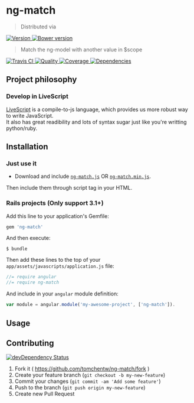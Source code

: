 # ng-match
> Distributed via

[![Version     ](https://img.shields.io/gem/v/ng-match.svg)                                         ](https://rubygems.org/gems/ng-match)
[![Bower version](https://badge.fury.io/bo/ng-match.svg)                                            ](https://badge.fury.io/bo/ng-match)

> Match the ng-model with another value in $scope

[![Travis CI   ](https://travis-ci.org/tomchentw/ng-match.svg?branch=master)                        ](https://travis-ci.org/tomchentw/ng-match)
[![Quality     ](https://img.shields.io/codeclimate/github/tomchentw/ng-match.svg)                  ](https://codeclimate.com/github/tomchentw/ng-match)
[![Coverage    ](https://img.shields.io/coveralls/tomchentw/ng-match.svg)                           ](https://coveralls.io/r/tomchentw/ng-match)
[![Dependencies](https://gemnasium.com/tomchentw/ng-match.svg)                                      ](https://gemnasium.com/tomchentw/ng-match)


## Project philosophy

### Develop in LiveScript
[LiveScript](http://livescript.net/) is a compile-to-js language, which provides us more robust way to write JavaScript.  
It also has great readibility and lots of syntax sugar just like you're writting python/ruby.


## Installation

### Just use it

* Download and include [`ng-match.js`](https://github.com/tomchentw/ng-match/blob/master/ng-match.js) OR [`ng-match.min.js`](https://github.com/tomchentw/ng-match/blob/master/ng-match.min.js).  

Then include them through script tag in your HTML.

### **Rails** projects (Only support 3.1+)

Add this line to your application's Gemfile:

```ruby
gem 'ng-match'
```

And then execute:

    $ bundle

Then add these lines to the top of your `app/assets/javascripts/application.js` file:

```javascript
//= require angular
//= require ng-match
```

And include in your `angular` module definition:

```javascript
var module = angular.module('my-awesome-project', ['ng-match']).
```


## Usage


## Contributing

[![devDependency Status](https://david-dm.org/tomchentw/ng-match/dev-status.svg?theme=shields.io)](https://david-dm.org/tomchentw/ng-match#info=devDependencies)

1. Fork it ( https://github.com/tomchentw/ng-match/fork )
2. Create your feature branch (`git checkout -b my-new-feature`)
3. Commit your changes (`git commit -am 'Add some feature'`)
4. Push to the branch (`git push origin my-new-feature`)
5. Create new Pull Request